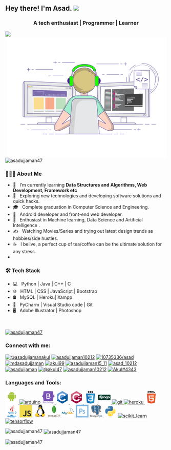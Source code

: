 
<h2> Hey there! I'm Asad. <img src=":wave:"></h2>
<h3 align="center">A tech enthusiast | Programmer | Learner</h3>
<img 
src="https://github.com/souvikguria98/souvikguria98/blob/master/Hi.gif" width="25"></h2>
<img align="right" alt="GIF" src="https://raw.githubusercontent.com/devSouvik/devSouvik/master/gif3.gif" width="500"/>

<p align="left"> <img src="https://komarev.com/ghpvc/?username=asadujjaman47&label=Profile%20views&color=0e75b6&style=flat" alt="asadujjaman47" /> </p>

<h3> 👨🏻‍💻 About Me </h3>

- 🔭 &nbsp; I’m currently learning **Data Structures and Algorithms, Web Development, Framework etc**
- 🤔 &nbsp; Exploring new technologies and developing software solutions and quick hacks.
- 🎓 &nbsp; Complete graduation in Computer Science and Engineering.
- 💼 &nbsp; Android developer and front-end web developer.
- 🌱 &nbsp; Enthusiast in Machine learning, Data Science and Artificial Intelligence .
- ✍️ &nbsp; Watching Movies/Series and trying out latest design trends as hobbies/side hustles.
- ☕ &nbsp; I belive, a perfect cup of tea/coffee can be the ultimate solution for any stress. 
- 

<h3>🛠 Tech Stack</h3>

- 💻 &nbsp; Python | Java | C++ | C 
- 🌐 &nbsp; HTML | CSS | JavaScript | Bootstrap 
- 🛢 &nbsp; MySQL | Heroku| Xampp
- 🔧 &nbsp; PyCharm | Visual Studio code | Git
- 🖥 &nbsp; Adobe Illustrator | Photoshop

<br>
<p align="left"> <a href="https://github.com/ryo-ma/github-profile-trophy"><img src="https://github-profile-trophy.vercel.app/?username=asadujjaman47" alt="asadujjaman47" /></a> </p>

<h3 align="left">Connect with me:</h3>
<p align="left">
<a href="https://twitter.com/@asadujjamanakul" target="blank"><img align="center" src="https://raw.githubusercontent.com/rahuldkjain/github-profile-readme-generator/master/src/images/icons/Social/twitter.svg" alt="@asadujjamanakul" height="30" width="40" /></a>
<a href="https://linkedin.com/in/asadujjaman10212" target="blank"><img align="center" src="https://raw.githubusercontent.com/rahuldkjain/github-profile-readme-generator/master/src/images/icons/Social/linked-in-alt.svg" alt="asadujjaman10212" height="30" width="40" /></a>
<a href="https://stackoverflow.com/users/10735336/asad" target="blank"><img align="center" src="https://raw.githubusercontent.com/rahuldkjain/github-profile-readme-generator/master/src/images/icons/Social/stack-overflow.svg" alt="10735336/asad" height="30" width="40" /></a>
<a href="https://kaggle.com/mdasadujjaman" target="blank"><img align="center" src="https://raw.githubusercontent.com/rahuldkjain/github-profile-readme-generator/master/src/images/icons/Social/kaggle.svg" alt="mdasadujjaman" height="30" width="40" /></a>
<a href="https://www.codechef.com/users/akul99" target="blank"><img align="center" src="https://cdn.jsdelivr.net/npm/simple-icons@3.1.0/icons/codechef.svg" alt="akul99" height="30" width="40" /></a>
<a href="https://www.hackerrank.com/asadujjaman15_11" target="blank"><img align="center" src="https://raw.githubusercontent.com/rahuldkjain/github-profile-readme-generator/master/src/images/icons/Social/hackerrank.svg" alt="asadujjaman15_11" height="30" width="40" /></a>
<a href="https://codeforces.com/profile/asad_10212" target="blank"><img align="center" src="https://cdn.jsdelivr.net/npm/simple-icons@3.0.1/icons/codeforces.svg" alt="asad_10212" height="30" width="40" /></a>
<a href="https://www.leetcode.com/asadujjaman" target="blank"><img align="center" src="https://raw.githubusercontent.com/rahuldkjain/github-profile-readme-generator/master/src/images/icons/Social/leet-code.svg" alt="asadujjaman" height="30" width="40" /></a>
<a href="https://www.hackerearth.com/@akul47" target="blank"><img align="center" src="https://raw.githubusercontent.com/rahuldkjain/github-profile-readme-generator/master/src/images/icons/Social/hackerearth.svg" alt="@akul47" height="30" width="40" /></a>
<a href="https://auth.geeksforgeeks.org/user/asadujjaman10212" target="blank"><img align="center" src="https://raw.githubusercontent.com/rahuldkjain/github-profile-readme-generator/master/src/images/icons/Social/geeks-for-geeks.svg" alt="asadujjaman10212" height="30" width="40" /></a>
<a href="https://discord.gg/Akul#4343" target="blank"><img align="center" src="https://raw.githubusercontent.com/rahuldkjain/github-profile-readme-generator/master/src/images/icons/Social/discord.svg" alt="Akul#4343" height="30" width="40" /></a>
</p>

<h3 align="left">Languages and Tools:</h3>
<p align="left"> <a href="https://developer.android.com" target="_blank"> <img src="https://raw.githubusercontent.com/devicons/devicon/master/icons/android/android-original-wordmark.svg" alt="android" width="40" height="40"/> </a> <a href="https://www.arduino.cc/" target="_blank"> <img src="https://cdn.worldvectorlogo.com/logos/arduino-1.svg" alt="arduino" width="40" height="40"/> </a> <a href="https://getbootstrap.com" target="_blank"> <img src="https://raw.githubusercontent.com/devicons/devicon/master/icons/bootstrap/bootstrap-plain-wordmark.svg" alt="bootstrap" width="40" height="40"/> </a> <a href="https://www.cprogramming.com/" target="_blank"> <img src="https://raw.githubusercontent.com/devicons/devicon/master/icons/c/c-original.svg" alt="c" width="40" height="40"/> </a> <a href="https://www.w3schools.com/cpp/" target="_blank"> <img src="https://raw.githubusercontent.com/devicons/devicon/master/icons/cplusplus/cplusplus-original.svg" alt="cplusplus" width="40" height="40"/> </a> <a href="https://www.w3schools.com/css/" target="_blank"> <img src="https://raw.githubusercontent.com/devicons/devicon/master/icons/css3/css3-original-wordmark.svg" alt="css3" width="40" height="40"/> </a> <a href="https://www.djangoproject.com/" target="_blank"> <img src="https://raw.githubusercontent.com/devicons/devicon/master/icons/django/django-original.svg" alt="django" width="40" height="40"/> </a> <a href="https://git-scm.com/" target="_blank"> <img src="https://www.vectorlogo.zone/logos/git-scm/git-scm-icon.svg" alt="git" width="40" height="40"/> </a> <a href="https://heroku.com" target="_blank"> <img src="https://www.vectorlogo.zone/logos/heroku/heroku-icon.svg" alt="heroku" width="40" height="40"/> </a> <a href="https://www.w3.org/html/" target="_blank"> <img src="https://raw.githubusercontent.com/devicons/devicon/master/icons/html5/html5-original-wordmark.svg" alt="html5" width="40" height="40"/> </a> <a href="https://www.java.com" target="_blank"> <img src="https://raw.githubusercontent.com/devicons/devicon/master/icons/java/java-original.svg" alt="java" width="40" height="40"/> </a> <a href="https://developer.mozilla.org/en-US/docs/Web/JavaScript" target="_blank"> <img src="https://raw.githubusercontent.com/devicons/devicon/master/icons/javascript/javascript-original.svg" alt="javascript" width="40" height="40"/> </a> <a href="https://www.linux.org/" target="_blank"> <img src="https://raw.githubusercontent.com/devicons/devicon/master/icons/linux/linux-original.svg" alt="linux" width="40" height="40"/> </a> <a href="https://www.mongodb.com/" target="_blank"> <img src="https://raw.githubusercontent.com/devicons/devicon/master/icons/mongodb/mongodb-original-wordmark.svg" alt="mongodb" width="40" height="40"/> </a> <a href="https://www.mysql.com/" target="_blank"> <img src="https://raw.githubusercontent.com/devicons/devicon/master/icons/mysql/mysql-original-wordmark.svg" alt="mysql" width="40" height="40"/> </a> <a href="https://www.photoshop.com/en" target="_blank"> <img src="https://raw.githubusercontent.com/devicons/devicon/master/icons/photoshop/photoshop-line.svg" alt="photoshop" width="40" height="40"/> </a> <a href="https://www.postgresql.org" target="_blank"> <img src="https://raw.githubusercontent.com/devicons/devicon/master/icons/postgresql/postgresql-original-wordmark.svg" alt="postgresql" width="40" height="40"/> </a> <a href="https://www.python.org" target="_blank"> <img src="https://raw.githubusercontent.com/devicons/devicon/master/icons/python/python-original.svg" alt="python" width="40" height="40"/> </a> <a href="https://scikit-learn.org/" target="_blank"> <img src="https://upload.wikimedia.org/wikipedia/commons/0/05/Scikit_learn_logo_small.svg" alt="scikit_learn" width="40" height="40"/> </a> <a href="https://www.tensorflow.org" target="_blank"> <img src="https://www.vectorlogo.zone/logos/tensorflow/tensorflow-icon.svg" alt="tensorflow" width="40" height="40"/> </a> </p>

<p><img align="left" src="https://github-readme-stats.vercel.app/api/top-langs?username=asadujjaman47&show_icons=true&locale=en&layout=compact" alt="asadujjaman47" /></p>

<p>&nbsp;<img align="center" src="https://github-readme-stats.vercel.app/api?username=asadujjaman47&show_icons=true&locale=en" alt="asadujjaman47" /></p>

<p><img align="center" src="https://github-readme-streak-stats.herokuapp.com/?user=asadujjaman47&" alt="asadujjaman47" /></p>
